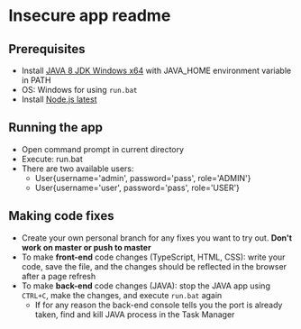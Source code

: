 # Insecure app readme

## Prerequisites

- Install [JAVA 8 JDK Windows x64](http://www.oracle.com/technetwork/java/javase/downloads/jdk8-downloads-2133151.html) with JAVA_HOME environment variable in PATH
- OS: Windows for using `run.bat`
- Install [Node.js latest](https://nodejs.org/en/download/current/)

## Running the app

- Open command prompt in current directory
- Execute: run.bat
- There are two available users:
  - User{username='admin', password='pass', role='ADMIN'}
  - User{username='user', password='pass', role='USER'}

## Making code fixes

- Create your own personal branch for any fixes you want to try out. **Don't work on master or push to master**
- To make **front-end** code changes (TypeScript, HTML, CSS): write your code, save the file, and the changes should be reflected in the browser after a page refresh
- To make **back-end** code changes (JAVA): stop the JAVA app using `CTRL+C`, make the changes, and execute `run.bat` again
  - If for any reason the back-end console tells you the port is already taken, find and kill JAVA process in the Task Manager